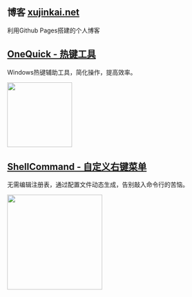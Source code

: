 ## 博客 [xujinkai.net](https://xujinkai.net/)

利用Github Pages搭建的个人博客

## [OneQuick - 热键工具](http://onequick.org/)

Windows热键辅助工具，简化操作，提高效率。

<img src="https://onequick.org/img/feature/screen-volume.gif" style="height: 150px;">

## [ShellCommand - 自定义右键菜单](https://github.com/XUJINKAI/ShellCommand)

无需编辑注册表，通过配置文件动态生成，告别敲入命令行的苦恼。

<img src="https://raw.githubusercontent.com/XUJINKAI/ShellCommand/develop/docs/preview.png" style="height: 220px;">
